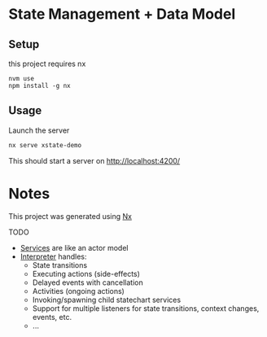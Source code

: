 # State Management + Data Model

## Setup

this project requires nx

```
nvm use
npm install -g nx
```

## Usage

Launch the server

```bash
nx serve xstate-demo
```

This should start a server on [http://localhost:4200/](http://localhost:4200/)

# Notes

This project was generated using [Nx](https://nx.dev)

TODO

- [Services](https://xstate.js.org/docs/guides/communication.html#the-invoke-property) are like an actor model
- [Interpreter](https://xstate.js.org/docs/guides/interpretation.html) handles:
  - State transitions
  - Executing actions (side-effects)
  - Delayed events with cancellation
  - Activities (ongoing actions)
  - Invoking/spawning child statechart services
  - Support for multiple listeners for state transitions, context changes, events, etc.
  - ...
